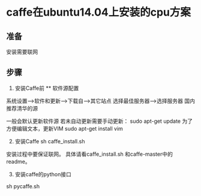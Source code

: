 # caffe在ubuntu14.04上安装的cpu方案

## 准备
安装需要联网

## 步骤
1. 安装Caffe前
** 软件源配置

系统设置—>软件和更新—>下载自—>其它站点
选择最佳服务器—>选择服务器
国内推荐清华的源

一般会默认更新软件源
若未自动更新需要手动更新：
sudo apt-get update
为了方便编辑文本，更新VIM
sudo apt-get install vim

2. 安装Caffe
sh caffe_install.sh

安装过程中要保证联网。
具体请看caffe_install.sh 和caffe-master中的readme。

3. 安装caffe的python接口

sh pycaffe.sh
